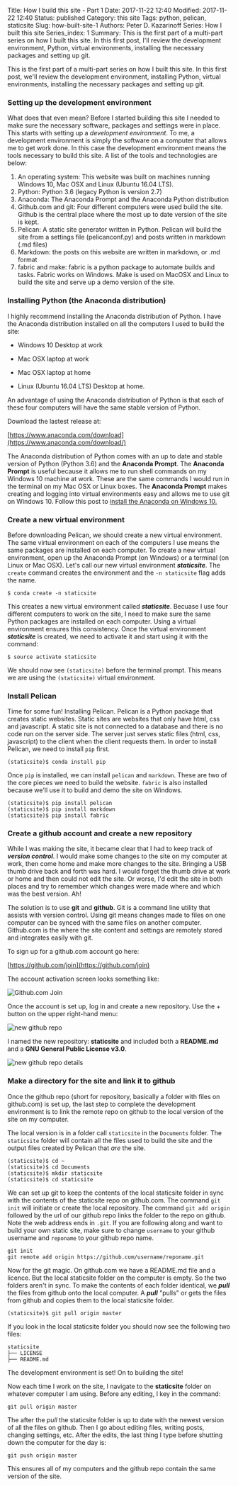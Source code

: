 Title: How I build this site - Part 1
Date: 2017-11-22 12:40
Modified: 2017-11-22 12:40
Status: published
Category: this site
Tags: python, pelican, staticsite
Slug: how-built-site-1
Authors: Peter D. Kazarinoff
Series: How I built this site
Series_index: 1
Summary: This is the first part of a multi-part series on how I built this site. In this first post, I'll review the development environment, Python, virtual environments, installing the necessary packages and setting up git.

This is the first part of a multi-part series on how I built this site. In this first post, we'll review the development environment, installing Python, virtual environments, installing the necessary packages and setting up git.

### Setting up the development environment

What does that even mean? Before I started building this site I needed to make sure the necessary software, packages and settings were in place. This starts with setting up a _development environment_. To me, a development environment is simply the software on a computer that allows me to get work done. In this case the development environment means the tools necessary to build this site. A list of the tools and technologies are below:

1. An operating system: This website was built on machines running Windows 10, Mac OSX and Linux (Ubuntu 16.04 LTS).
2. Python: Python 3.6 (legacy Python is version 2.7)
3. Anaconda: The Anaconda Prompt and the Anaconda Python distribution
6. Github.com and git: Four different computers were used build the site. Github is the central place where the most up to date version of the site is kept. 
4. Pelican: A static site generator written in Python. Pelican will build the site from a settings file (pelicanconf.py) and posts written in markdown (.md files)
5. Markdown: the posts on this website are written in markdown, or .md format
7. fabric and make: fabric is a python package to automate builds and tasks. Fabric works on Windows. Make is used on MacOSX and Linux to build the site and serve up a demo version of the site.



### Installing Python (the Anaconda distribution)

I highly recommend installing the Anaconda distribution of Python. I have the Anaconda distribution installed on all the computers I used to build the site:

* Windows 10 Desktop at work

* Mac OSX laptop at work

* Mac OSX laptop at home

* Linux (Ubuntu 16.04 LTS) Desktop at home. 

An advantage of using the Anaconda distribution of Python is that each of these four computers will have the same stable version of Python. 

Download the lastest release at:

[https://www.anaconda.com/download](https://www.anaconda.com/download/)

The Anaconda distribution of Python comes with an up to date and stable version of Python (Python 3.6) and the **Anaconda Prompt**. The **Anaconda Prompt** is useful because it allows me to run shell commands on my Windows 10 machine at work. These are the same commands I would run in the terminal on my Mac OSX or Linux boxes. The **Anaconda Prompt** makes creating and logging into virtual environments easy and allows me to use git on Windows 10. Follow this post to [install the Anaconda on Windows 10.]({filename}installing_anaconda_on_windows.md)

 
### Create a new virtual environment

Before downloading Pelican, we should create a new virtual environment. The same virtual environment on each of the computers I use means the same packages are installed on each computer. To create a new virtual environment, open up the Anaconda Prompt (on Windows) or a terminal (on Linux or Mac OSX). Let's call our new virtual environment **_staticsite_**. The ```create``` command creates the environment and the ```-n staticsite``` flag adds the name.

```
$ conda create -n staticsite
```

This creates a new virtual environment called **_staticsite_**. Becuase I use four different computers to work on the site, I need to make sure the same Python packages are installed on each computer. Using a virtual environment ensures this consistency. Once the virtual environment **_staticsite_** is created, we need to activate it and start using it with the command:

```
$ source activate staticsite
```

We should now see ```(staticsite)``` before the terminal prompt. This means we are using the ```(staticsite)``` virtual environment.

### Install Pelican

Time for some fun! Installing Pelican. Pelican is a Python package that creates static websites. Static sites are websites that only have html, css and javascript. A static site is not connected to a database and there is no code run on the server side. The server just serves static files (html, css, javascript) to the client when the client requests them. In order to install Pelican, we need to install ```pip``` first.


```
(staticsite)$ conda install pip
```

Once ```pip``` is installed, we can install ```pelican``` and ```markdown```. These are two of the core pieces we need to build the website. ```fabric``` is also installed because we'll use it to build and demo the site on Windows.

```
(staticsite)$ pip install pelican
(staticsite)$ pip install markdown
(staticsite)$ pip install fabric
```

### Create a github account and create a new repository

While I was making the site, it became clear that I had to keep track of **_version control_**. I would make some changes to the site on my computer at work, then come home and make more changes to the site. Bringing a USB thumb drive back and forth was hard. I would forget the thumb drive at work or home and then could not edit the site. Or worse, I'd edit the site in both places and try to remember which changes were made where and which was the best version. Ah!
 
 The solution is to use **git** and **github**. Git is a command line utility that assists with version control. Using git means changes made to files on one computer can be synced with the same files on another computer. Github.com is the where the site content and settings are remotely stored and integrates easily with git. 

To sign up for a github.com account go here:

[https://github.com/join](https://github.com/join)

The account activation screen looks something like:

![Github.com Join](../images/join_github.png)

Once the account is set up, log in and create a new repository. Use the + button on the upper right-hand menu:

![new github repo](../images/new_github_repo.png)

I named the new repository: **staticsite** and included both a **README.md** and a **GNU General Public License v3.0**. 

![new github repo details](../images/create_a_new_repo_details.png)

### Make a directory for the site and link it to github

Once the github repo (short for repository, basically a folder with files on github.com) is set up, the last step to complete the development environment is to link the remote repo on github to the local version of the site on my computer. 

The local version is in a folder call ```staticsite``` in the ```Documents``` folder. The ```staticsite``` folder will contain all the files used to build the site and the output files created by Pelican that _are_ the site.

```
(staticsite)$ cd ~
(staticsite)$ cd Documents
(staticsite)$ mkdir staticsite
(staticsite)$ cd staticsite
```

We can set up git to keep the contents of the local staticsite folder in sync with the contents of the staticsite repo on github.com. The command ```git init``` will initiate or create the local repository. The command ```git add origin``` followed by the url of our github repo links the folder to the repo on github. Note the web address ends in ```.git```. If you are following along and want to build your own static site, make sure to change ```username``` to your github username and ```reponame``` to your github repo name.

```
git init
git remote add origin https://github.com/username/reponame.git
```

Now for the git magic. On github.com we have a README.md file and a licence. But the local staticsite folder on the computer is empty. So the two folders aren't in sync. To make the contents of each folder identical, we **_pull_** the files from github onto the local computer. A **_pull_** "pulls" or gets the files from github and copies them to the local staticsite folder.

```
(staticsite)$ git pull origin master
```

If you look in the local staticsite folder you should now see the following two files:

```
staticsite
├── LICENSE
├── README.md
```

The development environment is set! On to building the site!

Now each time I work on the site, I navigate to the **staticsite** folder on whatever computer I am using. Before any editing, I key in the command:

```
git pull origin master
```

The after the _pull_ the staticsite folder is up to date with the newest version of all the files on github. Then I go about editing files, writing posts, changing settings, etc. After the edits, the last thing I type before shutting down the computer for the day is:

```
git push origin master
```

This ensures all of my computers and the github repo contain the same version of the site.
